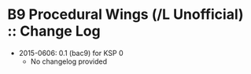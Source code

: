 # B9 Procedural Wings (/L Unofficial) :: Change Log

* 2015-0606: 0.1 (bac9) for KSP 0
	+ No changelog provided
